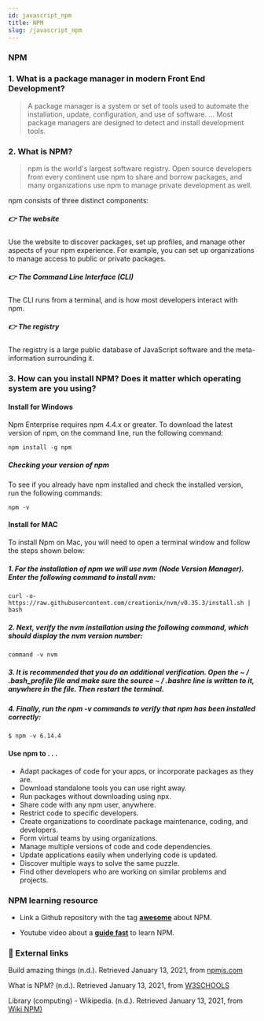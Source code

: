 ```yaml
---
id: javascript_npm
title: NPM
slug: /javascript_npm
---
```


### NPM    

### 1. What is a package manager in modern Front End Development?

> A package manager is a system or set of tools used to automate the installation, update,
> configuration, and use of software. ... Most package managers are designed to detect
> and install development tools.

### 2. What is NPM?

> npm is the world's largest software registry. Open source developers from
> every continent use npm to share and borrow packages, and many
> organizations use npm to manage private development as well.

npm consists of three distinct components:

##### :point_right: The website
Use the website to discover packages, set up profiles, and manage other aspects of your npm experience. For example, you can set up organizations to manage access to public or private packages.

##### :point_right: The Command Line Interface (CLI)
The CLI runs from a terminal, and is how most developers interact with npm.

##### :point_right: The registry
The registry is a large public database of JavaScript software and the meta-information surrounding it.

### 3. How can you install NPM? Does it matter which operating system are you using?
#### Install for Windows

Npm Enterprise requires npm 4.4.x or greater. To download the latest version of npm, on the command line, run the following command:

`npm install -g npm`

##### Checking your version of npm 
To see if you already have npm installed and check the installed version, run the following commands:

`npm -v`

#### Install for MAC
To install Npm on Mac, you will need to open a terminal window and follow the steps shown below:

##### 1. For the installation of npm we will use nvm (Node Version Manager). Enter the following command to install nvm:
`curl -o- https://raw.githubusercontent.com/creationix/nvm/v0.35.3/install.sh | bash`

##### 2. Next, verify the nvm installation using the following command, which should display the nvm version number:
`command -v nvm`
##### 3. It is recommended that you do an additional verification. Open the ~ / .bash_profile file and make sure the source ~ / .bashrc line is written to it, anywhere in the file. Then restart the terminal.

##### 4. Finally, run the npm -v commands to verify that npm has been installed correctly:
`$ npm -v 6.14.4`
#### Use npm to . . .

* Adapt packages of code for your apps, or incorporate packages as they are.
* Download standalone tools you can use right away.
* Run packages without downloading using npx.
* Share code with any npm user, anywhere.
* Restrict code to specific developers.
* Create organizations to coordinate package maintenance, coding, and developers.
* Form virtual teams by using organizations.
* Manage multiple versions of code and code dependencies.
* Update applications easily when underlying code is updated.
* Discover multiple ways to solve the same puzzle.
* Find other developers who are working on similar problems and projects.


### NPM learning resource

- Link a Github repository with the tag [**awesome**](https://github.com/sindresorhus/awesome-npm) about NPM.

- Youtube video about a [**guide fast**](https://www.youtube.com/watch?v=4aNA8ZHihFE) to learn NPM.

### :pushpin: External links

Build amazing things (n.d.). Retrieved January 13, 2021, from [npmjs.com](https://www.npmjs.com/)

What is NPM? (n.d.). Retrieved January 13, 2021, from [W3SCHOOLS](https://www.w3schools.com/nodejs/nodejs_npm.asp)

Library (computing) - Wikipedia. (n.d.). Retrieved January 13, 2021, from [Wiki NPM)](https://es.wikipedia.org/wiki/Npm)
